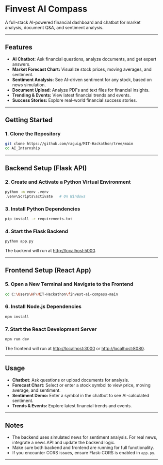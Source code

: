 # Finvest AI Compass

A full-stack AI-powered financial dashboard and chatbot for market analysis, document Q&A, and sentiment analysis.

---

## Features

- **AI Chatbot:** Ask financial questions, analyze documents, and get expert answers.
- **Market Forecast Chart:** Visualize stock prices, moving averages, and sentiment.
- **Sentiment Analysis:** See AI-driven sentiment for any stock, based on news simulation.
- **Document Upload:** Analyze PDFs and text files for financial insights.
- **Trending & Events:** View latest financial trends and events.
- **Success Stories:** Explore real-world financial success stories.

---

## Getting Started

### 1. Clone the Repository

```bash
git clone https://github.com/raguig/MIT-Hackathon/tree/main
cd AI_Internship
```

---

## Backend Setup (Flask API)

### 2. Create and Activate a Python Virtual Environment

```bash
python -m venv .venv
.venv\Scripts\activate   # On Windows
```

### 3. Install Python Dependencies

```bash
pip install -r requirements.txt
```

### 4. Start the Flask Backend

```bash
python app.py
```

The backend will run at [http://localhost:5000](http://localhost:5000).

---

## Frontend Setup (React App)

### 5. Open a New Terminal and Navigate to the Frontend

```bash
cd C:\Users\HP\MIT-Hackathon\finvest-ai-compass-main
```

### 6. Install Node.js Dependencies

```bash
npm install
```

### 7. Start the React Development Server

```bash
npm run dev
```

The frontend will run at [http://localhost:3000](http://localhost:3000) or [http://localhost:8080](http://localhost:8080).

---

## Usage

- **Chatbot:** Ask questions or upload documents for analysis.
- **Forecast Chart:** Select or enter a stock symbol to view price, moving average, and sentiment.
- **Sentiment Demo:** Enter a symbol in the chatbot to see AI-calculated sentiment.
- **Trends & Events:** Explore latest financial trends and events.

---

## Notes

- The backend uses simulated news for sentiment analysis. For real news, integrate a news API and update the backend logic.
- Make sure both backend and frontend are running for full functionality.
- If you encounter CORS issues, ensure Flask-CORS is enabled in `app.py`.

---

